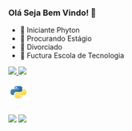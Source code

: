 ### Olá Seja Bem Vindo!  👋

- 🔭 Iniciante Phyton
- 🌱 Procurando Estágio 
- 🤔 Divorciado
- 💬 Fuctura Escola de Tecnologia

 <a href="https://github.com/Fabianobrz">
  <img height="180em" src="https://github-readme-stats-eight-theta.vercel.app/api?username=FabianoBrz&show_icons=true&theme=dracula&include_all_commits=true&count_private=true"/>
  <img height="180em" src="https://github-readme-stats-eight-theta.vercel.app/api/top-langs/?username=FabianoBrz&layout=compact&langs_count=8&theme=dracula"/>
<div>

<div style="display: inline_block"><br>
  <img align="center" alt="Rafa-Python" height="30" width="40" src="https://raw.githubusercontent.com/devicons/devicon/master/icons/python/python-original.svg">
</div>
  
  ##
 
<div> 
  
  <a href = "mailto:fabianoh357@gmail.com"><img src="https://img.shields.io/badge/-Gmail-%23333?style=for-the-badge&logo=gmail&logoColor=white" target="_blank"></a>
  <a href="https://www.linkedin.com/in/fabianobrz/)" target="_blank"><img src="https://img.shields.io/badge/-LinkedIn-%230077B5?style=for-the-badge&logo=linkedin&logoColor=white" target="_blank"></a> 
  
</div>
</div>
